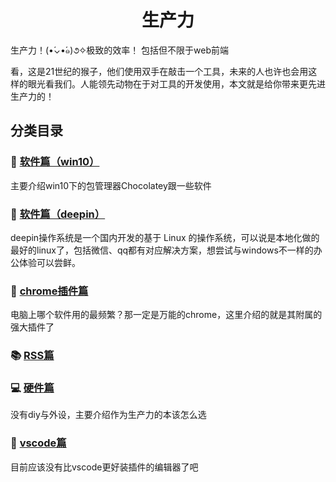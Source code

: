 <h1 align="center">生产力</h1>
生产力！(•́⌄•́๑)૭✧极致的效率！ 包括但不限于web前端

看，这是21世纪的猴子，他们使用双手在敲击一个工具，未来的人也许也会用这样的眼光看我们。人能领先动物在于对工具的开发使用，本文就是给你带来更先进生产力的！

## 分类目录

### 📇 [软件篇（win10）](./win10/README.md)

主要介绍win10下的包管理器Chocolatey跟一些软件

### 🔖 [软件篇（deepin）](./deepin/README.md)

deepin操作系统是一个国内开发的基于 Linux 的操作系统，可以说是本地化做的最好的linux了，包括微信、qq都有对应解决方案，想尝试与windows不一样的办公体验可以尝鲜。

### 💊 [chrome插件篇](./chrome-extension/README.md)

电脑上哪个软件用的最频繁？那一定是万能的chrome，这里介绍的就是其附属的强大插件了

### 📚 [RSS篇](./RSS/README.md)

### 💻 [硬件篇](./laptops/README.md)

没有diy与外设，主要介绍作为生产力的本该怎么选

### 📁 [vscode篇](./vscode/README.md)

目前应该没有比vscode更好装插件的编辑器了吧